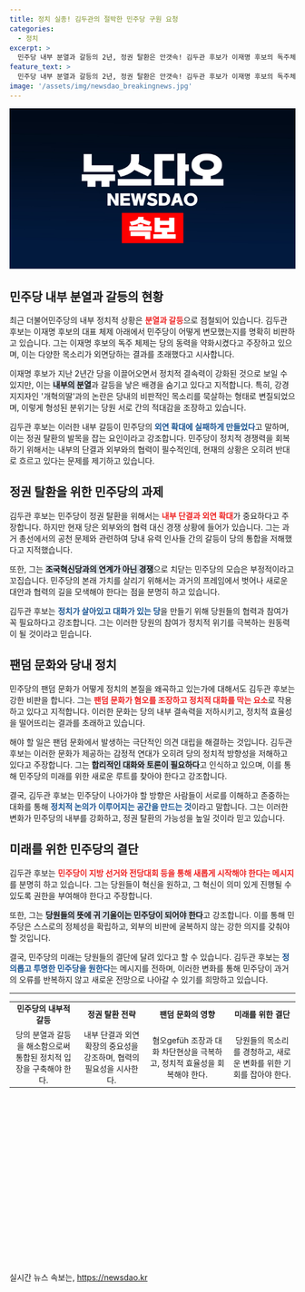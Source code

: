 ```yaml
---
title: 정치 실종! 김두관의 절박한 민주당 구원 요청
categories:
  - 정치
excerpt: >
  민주당 내부 분열과 갈등의 2년, 정권 탈환은 안갯속! 김두관 후보가 이재명 후보의 독주체제를 비판하며, 새로운 길을 제안했다. 민주당의 미래, 과연 어떤 방향으로 나아갈까?
feature_text: >
  민주당 내부 분열과 갈등의 2년, 정권 탈환은 안갯속! 김두관 후보가 이재명 후보의 독주체제를 비판하며, 새로운 길을 제안했다. 민주당의 미래, 과연 어떤 방향으로 나아갈까?
image: '/assets/img/newsdao_breakingnews.jpg'
---
```


<p><img src="/assets/img/newsdao_breakingnews.jpg" alt="bookingtag 속보" /></p>

<h2 data-ke-size="size26">민주당 내부 분열과 갈등의 현황</h2>

<p data-ke-size="size16">최근 더불어민주당의 내부 정치적 상황은 <b><span style="color: #ee2323;">분열과 갈등</span></b>으로 점철되어 있습니다. 김두관 후보는 이재명 후보의 대표 체제 아래에서 민주당이 어떻게 변모했는지를 명확히 비판하고 있습니다. 그는 이재명 후보의 독주 체제는 당의 동력을 약화시켰다고 주장하고 있으며, 이는 다양한 목소리가 외면당하는 결과를 초래했다고 시사합니다.</p>

<p data-ke-size="size16">이재명 후보가 지난 2년간 당을 이끌어오면서 정치적 결속력이 강화된 것으로 보일 수 있지만, 이는 <b><span style="background-color: #21538527;">내부의 분열</span></b>과 갈등을 낳은 배경을 숨기고 있다고 지적합니다. 특히, 강경 지지자인 '개혁의딸'과의 논란은 당내의 비판적인 목소리를 묵살하는 형태로 변질되었으며, 이렇게 형성된 분위기는 당원 서로 간의 적대감을 조장하고 있습니다.</p>

<p data-ke-size="size16">김두관 후보는 이러한 내부 갈등이 민주당의 <b><span style="color: #1a5490;">외연 확대에 실패하게 만들었다</span></b>고 말하며, 이는 정권 탈환의 발목을 잡는 요인이라고 강조합니다. 민주당이 정치적 경쟁력을 회복하기 위해서는 내부의 단결과 외부와의 협력이 필수적인데, 현재의 상황은 오히려 반대로 흐르고 있다는 문제를 제기하고 있습니다.</p>

<h2 data-ke-size="size26">정권 탈환을 위한 민주당의 과제</h2>

<p data-ke-size="size16">김두관 후보는 민주당이 정권 탈환을 위해서는 <b><span style="color: #ee2323;">내부 단결과 외연 확대</span></b>가 중요하다고 주장합니다. 하지만 현재 당은 외부와의 협력 대신 경쟁 상황에 들어가 있습니다. 그는 과거 총선에서의 공천 문제와 관련하여 당내 유력 인사들 간의 갈등이 당의 통합을 저해했다고 지적했습니다.</p>

<p data-ke-size="size16">또한, 그는 <b><span style="background-color: #21538527;">조국혁신당과의 연계가 아닌 경쟁</span></b>으로 치닫는 민주당의 모습은 부정적이라고 꼬집습니다. 민주당의 본래 가치를 살리기 위해서는 과거의 프레임에서 벗어나 새로운 대안과 협력의 길을 모색해야 한다는 점을 분명히 하고 있습니다.</p>

<p data-ke-size="size16">김두관 후보는 <b><span style="color: #1a5490;">정치가 살아있고 대화가 있는 당</span></b>을 만들기 위해 당원들의 협력과 참여가 꼭 필요하다고 강조합니다. 그는 이러한 당원의 참여가 정치적 위기를 극복하는 원동력이 될 것이라고 믿습니다.</p>

<h2 data-ke-size="size26">팬덤 문화와 당내 정치</h2>

<p data-ke-size="size16">민주당의 팬덤 문화가 어떻게 정치의 본질을 왜곡하고 있는가에 대해서도 김두관 후보는 강한 비판을 합니다. 그는 <b><span style="color: #ee2323;">팬덤 문화가 혐오를 조장하고 정치적 대화를 막는 요소</span></b>로 작용하고 있다고 지적합니다. 이러한 문화는 당의 내부 결속력을 저하시키고, 정치적 효율성을 떨어뜨리는 결과를 초래하고 있습니다.</p>

<p data-ke-size="size16">해야 할 일은 팬덤 문화에서 발생하는 극단적인 의견 대립을 해결하는 것입니다. 김두관 후보는 이러한 문화가 제공하는 감정적 연대가 오히려 당의 정치적 방향성을 저해하고 있다고 주장합니다. 그는 <b><span style="background-color: #21538527;">합리적인 대화와 토론이 필요하다</span></b>고 인식하고 있으며, 이를 통해 민주당의 미래를 위한 새로운 루트를 찾아야 한다고 강조합니다.</p>

<p data-ke-size="size16">결국, 김두관 후보는 민주당이 나아가야 할 방향은 사람들이 서로를 이해하고 존중하는 대화를 통해 <b><span style="color: #1a5490;">정치적 논의가 이루어지는 공간을 만드는 것</span></b>이라고 말합니다. 그는 이러한 변화가 민주당의 내부를 강화하고, 정권 탈환의 가능성을 높일 것이라 믿고 있습니다.</p>

<h2 data-ke-size="size26">미래를 위한 민주당의 결단</h2>

<p data-ke-size="size16">김두관 후보는 <b><span style="color: #ee2323;">민주당이 지방 선거와 전당대회 등을 통해 새롭게 시작해야 한다는 메시지</span></b>를 분명히 하고 있습니다. 그는 당원들이 혁신을 원하고, 그 혁신이 의미 있게 진행될 수 있도록 권한을 부여해야 한다고 주장합니다.</p>

<p data-ke-size="size16">또한, 그는 <b><span style="background-color: #21538527;">당원들의 뜻에 귀 기울이는 민주당이 되어야 한다</span></b>고 강조합니다. 이를 통해 민주당은 스스로의 정체성을 확립하고, 외부의 비판에 굴복하지 않는 강한 의지를 갖춰야 할 것입니다.</p>

<p data-ke-size="size16">결국, 민주당의 미래는 당원들의 결단에 달려 있다고 할 수 있습니다. 김두관 후보는 <b><span style="color: #1a5490;">정의롭고 투명한 민주당을 원한다</span></b>는 메시지를 전하며, 이러한 변화를 통해 민주당이 과거의 오류를 반복하지 않고 새로운 전망으로 나아갈 수 있기를 희망하고 있습니다.</p>

<hr>

<table>
  <tbody>
    <tr>
      <td style="text-align: center; height: 17px;"><b>민주당의 내부적 갈등</b></td>
      <td style="text-align: center; height: 17px;"><b>정권 탈환 전략</b></td>
      <td style="text-align: center; height: 17px;"><b>팬덤 문화의 영향</b></td>
      <td style="text-align: center; height: 17px;"><b>미래를 위한 결단</b></td>
    </tr>
    <tr>
      <td style="text-align: center; height: 17px;">당의 분열과 갈등을 해소함으로써 통합된 정치적 입장을 구축해야 한다.</td>
      <td style="text-align: center; height: 17px;">내부 단결과 외연 확장의 중요성을 강조하며, 협력의 필요성을 시사한다.</td>
      <td style="text-align: center; height: 17px;">혐오gefüh 조장과 대화 차단현상을 극복하고, 정치적 효율성을 회복해야 한다.</td>
      <td style="text-align: center; height: 17px;">당원들의 목소리를 경청하고, 새로운 변화를 위한 기회를 잡아야 한다.</td>
    </tr>
  </tbody>
</table>

<p data-ke-size="size16">&nbsp;</p>

<p data-ke-size="size16">&nbsp;</p>

<p data-ke-size="size16">&nbsp;</p>

<p data-ke-size="size16">&nbsp;</p>

<p data-ke-size="size16">&nbsp;</p>

<p data-ke-size="size16">&nbsp;</p>

<p data-ke-size="size16">&nbsp;</p>

<p data-ke-size="size16">&nbsp;</p>

<p data-ke-size="size16">&nbsp;</p>

<p data-ke-size="size16">&nbsp;</p>
실시간 뉴스 속보는, <a href="https://newsdao.kr" rel="dofollow">https://newsdao.kr</a>



